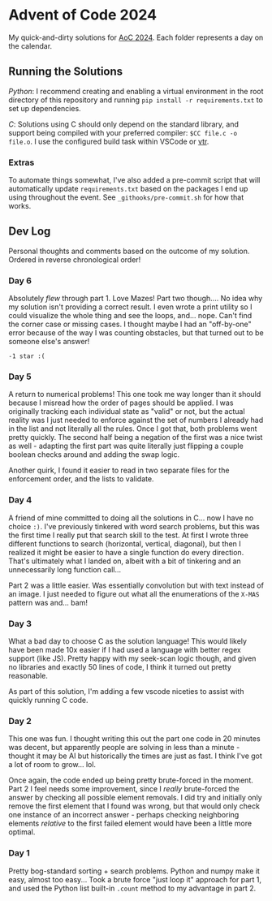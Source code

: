 # Advent of Code 2024

My quick-and-dirty solutions for [AoC 2024](https://adventofcode.com/2024/about). Each folder represents a day on the calendar.

## Running the Solutions

_Python_: I recommend creating and enabling a virtual environment in the root directory of this repository and running `pip install -r requirements.txt` to set up dependencies.

_C_: Solutions using C should only depend on the standard library, and support being compiled with your preferred compiler: `$CC file.c -o file.o`. I use the configured build task within VSCode or [vtr](https://github.com/NathanVaughn/vscode-task-runner).

### Extras

To automate things somewhat, I've also added a pre-commit script that will automatically update `requirements.txt` based on the packages I end up using throughout the event. See `_githooks/pre-commit.sh` for how that works.

## Dev Log

Personal thoughts and comments based on the outcome of my solution. Ordered in reverse chronological order!

### Day 6

Absolutely _flew_ through part 1. Love Mazes! Part two though.... No idea why my solution isn't providing a correct result. I even wrote a print utility so I could visualize the whole thing and see the loops, and... nope. Can't find the corner case or missing cases. I thought maybe I had an "off-by-one" error because of the way I was counting obstacles, but that turned out to be someone else's answer!

`-1 star :(`

### Day 5

A return to numerical problems! This one took me way longer than it should because I misread how the order of pages should be applied. I was originally tracking each individual state as "valid" or not, but the actual reality was I just needed to enforce against the set of numbers I already had in the list and not literally all the rules. Once I got that, both problems went pretty quickly. The second half being a negation of the first was a nice twist as well - adapting the first part was quite literally just flipping a couple boolean checks around and adding the swap logic.

Another quirk, I found it easier to read in two separate files for the enforcement order, and the lists to validate.

### Day 4

A friend of mine committed to doing all the solutions in C... now I have no choice `:)`. I've previously tinkered with word search problems, but this was the first time I really put that search skill to the test. At first I wrote three different functions to search (horizontal, vertical, diagonal), but then I realized it might be easier to have a single function do every direction. That's ultimately what I landed on, albeit with a bit of tinkering and an unnecessarily long function call...

Part 2 was a little easier. Was essentially convolution but with text instead of an image. I just needed to figure out what all the enumerations of the `X-MAS` pattern was and... bam!


### Day 3

What a bad day to choose C as the solution language! This would likely have been made 10x easier if I had used a language with better regex support (like JS). Pretty happy with my seek-scan logic though, and given no libraries and exactly 50 lines of code, I think it turned out pretty reasonable.

As part of this solution, I'm adding a few vscode niceties to assist with quickly running C code.

### Day 2

This one was fun. I thought writing this out the part one code in 20 minutes was decent, but apparently people are solving in less than a minute - thought it may be AI but historically the times are just as fast. I think I've got a lot of room to grow... lol.

Once again, the code ended up being pretty brute-forced in the moment. Part 2 I feel needs some improvement, since I _really_ brute-forced the answer by checking all possible element removals. I did try and initially only remove the first element that I found was wrong, but that would only check one instance of an incorrect answer - perhaps checking neighboring elements _relative_ to the first failed element would have been a little more optimal. 

### Day 1

Pretty bog-standard sorting + search problems. Python and numpy make it easy, almost too easy... Took a brute force "just loop it" approach for part 1, and used the Python list built-in `.count` method to my advantage in part 2.

